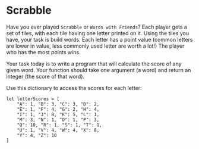 # Scrabble

Have you ever played `Scrabble` or `Words with Friends`? Each player gets a set of tiles, with each tile having one letter printed on it. Using the tiles you have, your task is build words. Each letter has a point value (common letters are lower in value, less commonly used letter are worth a lot!) The player who has the most points wins.

Your task today is to write a program that will calculate the score of any given word. Your function should take one argument (a word) and return an integer (the score of that word).

Use this dictionary to access the scores for each letter:
```swift4
let letterScores = [
    "A": 1, "B": 3, "C": 3, "D": 2,
    "E": 1, "F": 4, "G": 2, "H": 4,
    "I": 1, "J": 8, "K": 5, "L": 1,
    "M": 3, "N": 1, "O": 1, "P": 3,
    "Q": 10, "R": 1, "S": 1, "T": 1,
    "U": 1, "V": 4, "W": 4, "X": 8,
    "Y": 4, "Z": 10
]
```
